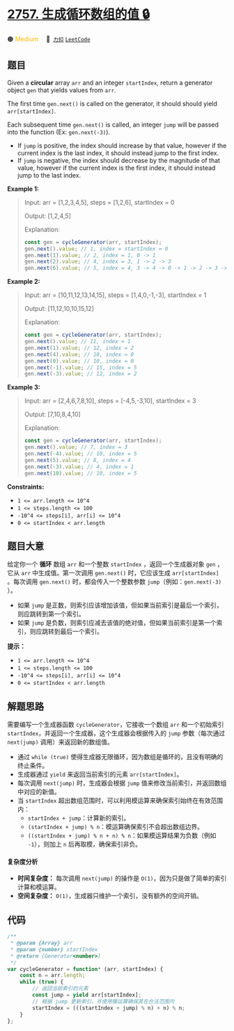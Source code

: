 # [2757. 生成循环数组的值 🔒](https://2xiao.github.io/leetcode-js/problem/2757.html)

🟠 <font color=#ffb800>Medium</font>&emsp; 🔗&ensp;[`力扣`](https://leetcode.cn/problems/generate-circular-array-values) [`LeetCode`](https://leetcode.com/problems/generate-circular-array-values)

## 题目

Given a **circular** array `arr` and an integer `startIndex`, return a
generator object `gen` that yields values from `arr`.

The first time `gen.next()` is called on the generator, it should should yield
`arr[startIndex]`.

Each subsequent time `gen.next()` is called, an integer `jump` will be passed
into the function (Ex: `gen.next(-3)`).

- If `jump` is positive, the index should increase by that value, however if the current index is the last index, it should instead jump to the first index.
- If `jump` is negative, the index should decrease by the magnitude of that value, however if the current index is the first index, it should instead jump to the last index.

**Example 1:**

> Input: arr = [1,2,3,4,5], steps = [1,2,6], startIndex = 0
>
> Output: [1,2,4,5]
>
> Explanation:
>
> ```js
> const gen = cycleGenerator(arr, startIndex);
> gen.next().value; // 1, index = startIndex = 0
> gen.next(1).value; // 2, index = 1, 0 -> 1
> gen.next(2).value; // 4, index = 3, 1 -> 2 -> 3
> gen.next(6).value; // 5, index = 4, 3 -> 4 -> 0 -> 1 -> 2 -> 3 -> 4
> ```

**Example 2:**

> Input: arr = [10,11,12,13,14,15], steps = [1,4,0,-1,-3], startIndex = 1
>
> Output: [11,12,10,10,15,12]
>
> Explanation:
>
> ```js
> const gen = cycleGenerator(arr, startIndex);
> gen.next().value; // 11, index = 1
> gen.next(1).value; // 12, index = 2
> gen.next(4).value; // 10, index = 0
> gen.next(0).value; // 10, index = 0
> gen.next(-1).value; // 15, index = 5
> gen.next(-3).value; // 12, index = 2
> ```

**Example 3:**

> Input: arr = [2,4,6,7,8,10], steps = [-4,5,-3,10], startIndex = 3
>
> Output: [7,10,8,4,10]
>
> Explanation:
>
> ```js
> const gen = cycleGenerator(arr, startIndex);
> gen.next().value; // 7, index = 3
> gen.next(-4).value; // 10, index = 5
> gen.next(5).value; // 8, index = 4
> gen.next(-3).value; // 4, index = 1
> gen.next(10).value; // 10, index = 5
> ```

**Constraints:**

- `1 <= arr.length <= 10^4`
- `1 <= steps.length <= 100`
- `-10^4 <= steps[i], arr[i] <= 10^4`
- `0 <= startIndex < arr.length`

## 题目大意

给定你一个 **循环** 数组 `arr` 和一个整数 `startIndex` ，返回一个生成器对象 `gen` ，它从 `arr` 中生成值。第一次调用
`gen.next()` 时，它应该生成 `arr[startIndex]` 。每次调用 `gen.next()` 时，都会传入一个整数参数
`jump`（例如：`gen.next(-3)` ）。

- 如果 `jump` 是正数，则索引应该增加该值，但如果当前索引是最后一个索引，则应跳转到第一个索引。
- 如果 `jump` 是负数，则索引应减去该值的绝对值，但如果当前索引是第一个索引，则应跳转到最后一个索引。

**提示：**

- `1 <= arr.length <= 10^4`
- `1 <= steps.length <= 100`
- `-10^4 <= steps[i], arr[i] <= 10^4`
- `0 <= startIndex < arr.length`

## 解题思路

需要编写一个生成器函数 `cycleGenerator`，它接收一个数组 `arr` 和一个初始索引 `startIndex`，并返回一个生成器，这个生成器会根据传入的 `jump` 参数（每次通过 `next(jump)` 调用）来返回新的数组值。

- 通过 `while (true)` 使得生成器无限循环，因为数组是循环的，且没有明确的终止条件。
- 生成器通过 `yield` 来返回当前索引的元素 `arr[startIndex]`。
- 每次调用 `next(jump)` 时，生成器会根据 `jump` 值来修改当前索引，并返回数组中对应的新值。
- 当 `startIndex` 超出数组范围时，可以利用模运算来确保索引始终在有效范围内：
  - `startIndex + jump`：计算新的索引。
  - `(startIndex + jump) % n`：模运算确保索引不会超出数组边界。
  - `((startIndex + jump) % n + n) % n`：如果模运算结果为负数（例如 `-1`），则加上 `n` 后再取模，确保索引非负。

#### 复杂度分析

- **时间复杂度：** 每次调用 `next(jump)` 的操作是 `O(1)`，因为只是做了简单的索引计算和模运算。
- **空间复杂度：** `O(1)`，生成器只维护一个索引，没有额外的空间开销。

## 代码

```javascript
/**
 * @param {Array} arr
 * @param {number} startIndex
 * @return {Generator<number>}
 */
var cycleGenerator = function* (arr, startIndex) {
	const n = arr.length;
	while (true) {
		// 返回当前索引的元素
		const jump = yield arr[startIndex];
		// 根据 jump 更新索引，并使用模运算确保其在合法范围内
		startIndex = (((startIndex + jump) % n) + n) % n;
	}
};
```
